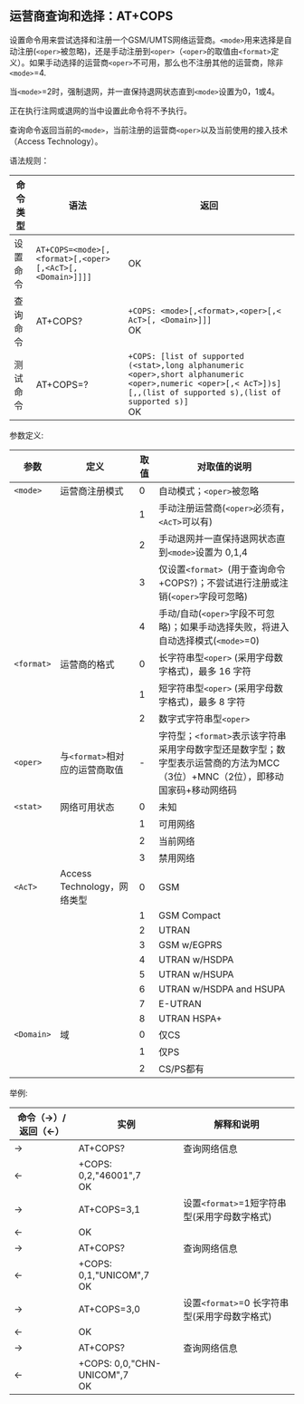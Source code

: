 ## 运营商查询和选择：AT+COPS

设置命令用来尝试选择和注册一个GSM/UMTS网络运营商。`<mode>`用来选择是自动注册(`<oper>`被忽略)，还是手动注册到`<oper>`（`<oper>`的取值由`<format>`定义）。如果手动选择的运营商`<oper>`不可用，那么也不注册其他的运营商，除非`<mode>`=4.

当`<mode>`=2时，强制退网，并一直保持退网状态直到`<mode>`设置为0，1或4。

正在执行注网或退网的当中设置此命令将不予执行。

查询命令返回当前的`<mode>`，当前注册的运营商`<oper>`以及当前使用的接入技术（Access Technology）。 

语法规则：

| 命令类型 | 语法                                                    | 返回                                                         |
| -------- | ------------------------------------------------------- | ------------------------------------------------------------ |
| 设置命令 | `AT+COPS=<mode>[,<format>[,<oper>[,<AcT>[,<Domain>]]]]` | OK                                                           |
| 查询命令 | AT+COPS?                                                | `+COPS: <mode>[,<format>,<oper>[,< AcT>[, <Domain>]]]` <br>OK |
| 测试命令 | AT+COPS=?                                               | `+COPS: [list of supported (<stat>,long alphanumeric <oper>,short alphanumeric <oper>,numeric <oper>[,< AcT>])s][,,(list of supported s),(list of supported s)]`<br> OK |

 

参数定义:

| 参数       | 定义                           | 取值 | 对取值的说明                                                 |
| ---------- | ------------------------------ | ---- | ------------------------------------------------------------ |
| `<mode>`   | 运营商注册模式                 | 0    | 自动模式；`<oper>`被忽略                                     |
|            |                                | 1    | 手动注册运营商(`<oper>`必须有，`<AcT>`可以有)                |
|            |                                | 2    | 手动退网并一直保持退网状态直到`<mode>`设置为 0,1,4           |
|            |                                | 3    | 仅设置`<format> `(用于查询命令+COPS?)；不尝试进行注册或注销(`<oper>`字段可忽略) |
|            |                                | 4    | 手动/自动(`<oper>`字段不可忽略)；如果手动选择失败，将进入自动选择模式(`<mode>`=0) |
| `<format>` | 运营商的格式                   | 0    | 长字符串型`<oper>` (采用字母数字格式)，最多 16 字符          |
|            |                                | 1    | 短字符串型`<oper>` (采用字母数字格式)，最多 8 字符           |
|            |                                | 2    | 数字式字符串型`<oper>`                                       |
| `<oper>`   | 与`<format>`相对应的运营商取值 | -    | 字符型；`<format>`表示该字符串采用字母数字型还是数字型；数字型表示运营商的方法为MCC（3位）+MNC（2位），即移动国家码+移动网络码 |
| `<stat>`   | 网络可用状态                   | 0    | 未知                                                         |
|            |                                | 1    | 可用网络                                                     |
|            |                                | 2    | 当前网络                                                     |
|            |                                | 3    | 禁用网络                                                     |
| `<AcT>`    | Access Technology，网络类型    | 0    | GSM                                                          |
|            |                                | 1    | GSM Compact                                                  |
|            |                                | 2    | UTRAN                                                        |
|            |                                | 3    | GSM w/EGPRS                                                  |
|            |                                | 4    | UTRAN w/HSDPA                                                |
|            |                                | 5    | UTRAN w/HSUPA                                                |
|            |                                | 6    | UTRAN w/HSDPA and HSUPA                                      |
|            |                                | 7    | E-UTRAN                                                      |
|            |                                | 8    | UTRAN HSPA+                                                  |
| `<Domain>` | 域                             | 0    | 仅CS                                                         |
|            |                                | 1    | 仅PS                                                         |
|            |                                | 2    | CS/PS都有                                                    |

 

举例:

| 命令（→）/返回（←） | 实例                             | 解释和说明                                    |
| ------------------- | -------------------------------- | --------------------------------------------- |
| →                   | AT+COPS?                         | 查询网络信息                                  |
| ←                   | +COPS: 0,2,"46001",7 <br>OK      |                                               |
| →                   | AT+COPS=3,1                      | 设置`<format>`=1短字符串型(采用字母数字格式)  |
| ←                   | OK                               |                                               |
| →                   | AT+COPS?                         | 查询网络信息                                  |
| ←                   | +COPS: 0,1,"UNICOM",7 <br>OK     |                                               |
| →                   | AT+COPS=3,0                      | 设置`<format>`=0 长字符串型(采用字母数字格式) |
| ←                   | OK                               |                                               |
| →                   | AT+COPS?                         | 查询网络信息                                  |
| ←                   | +COPS: 0,0,"CHN-UNICOM",7<br> OK |                                               |

